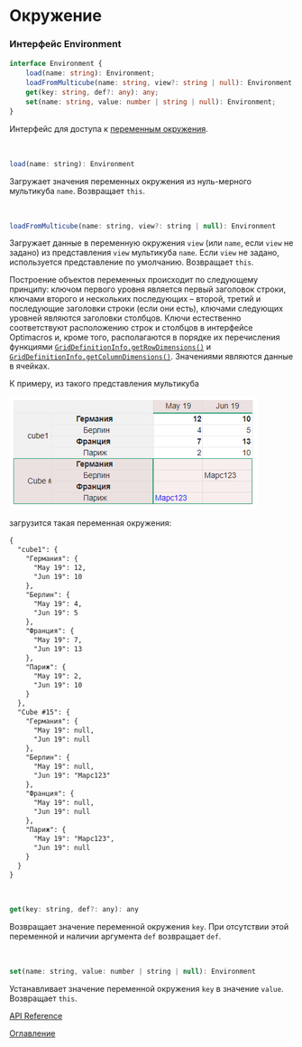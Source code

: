 # Окружение

### Интерфейс Environment<a name="Environment"></a>
```ts
interface Environment {
	load(name: string): Environment;
	loadFromMulticube(name: string, view?: string | null): Environment;
	get(key: string, def?: any): any;
	set(name: string, value: number | string | null): Environment;
}
```
Интерфейс для доступа к [переменным окружения](https://ru.wikipedia.org/wiki/%D0%9F%D0%B5%D1%80%D0%B5%D0%BC%D0%B5%D0%BD%D0%BD%D0%B0%D1%8F_%D1%81%D1%80%D0%B5%D0%B4%D1%8B).

&nbsp;

```js
load(name: string): Environment
```
Загружает значения переменных окружения из нуль-мерного мультикуба `name`. Возвращает `this`.

&nbsp;

```js
loadFromMulticube(name: string, view?: string | null): Environment
```
Загружает данные в переменную окружения `view` (или `name`, если `view` не задано) из представления `view` мультикуба `name`. Если `view` не задано, используется представление по умолчанию.   Возвращает `this`.

Построение объектов переменных происходит по следующему принципу: ключом первого уровня является первый заголовок строки, ключами второго и нескольких последующих – второй, третий и последующие заголовки строки (если они есть), ключами следующих уровней являются заголовки столбцов. Ключи естественно соответствуют расположению строк и столбцов в интерфейсе Optimacros и, кроме того, располагаются в порядке их перечисления функциями [`GridDefinitionInfo.getRowDimensions()`](./OMviews.md#GridDefinitionInfo.getRowDimensions) и [`GridDefinitionInfo.getColumnDimensions()`](./OMviews.md#GridDefinitionInfo.getColumnDimensions). Значениями являются данные в ячейках.

К примеру, из такого представления мультикуба

![Пример мультикуба](./pic/loadFromMulticubeExample.png)

загрузится такая переменная окружения:

```
{
  "cube1": {
    "Германия": {
      "May 19": 12,
      "Jun 19": 10
    },
    "Берлин": {
      "May 19": 4,
      "Jun 19": 5
    },
    "Франция": {
      "May 19": 7,
      "Jun 19": 13
    },
    "Париж": {
      "May 19": 2,
      "Jun 19": 10
    }
  },
  "Cube #15": {
    "Германия": {
      "May 19": null,
      "Jun 19": null
    },
    "Берлин": {
      "May 19": null,
      "Jun 19": "Марс123"
    },
    "Франция": {
      "May 19": null,
      "Jun 19": null
    },
    "Париж": {
      "May 19": "Марс123",
      "Jun 19": null
    }
  }
}
```

&nbsp;
	
```js
get(key: string, def?: any): any
```
Возвращает значение переменной окружения `key`. При отсутствии этой переменной и наличии аргумента `def` возвращает `def`.

&nbsp;

```js
set(name: string, value: number | string | null): Environment
```
Устанавливает значение переменной окружения `key` в значение `value`. Возвращает `this`.


[API Reference](API.md)

[Оглавление](../README.md)